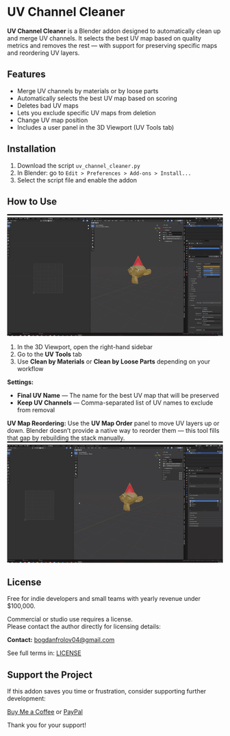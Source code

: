 # UV Channel Cleaner

**UV Channel Cleaner** is a Blender addon designed to automatically clean up and merge UV channels. It selects the best UV map based on quality metrics and removes the rest — with support for preserving specific maps and reordering UV layers.

## Features

- Merge UV channels by materials or by loose parts
- Automatically selects the best UV map based on scoring
- Deletes bad UV maps
- Lets you exclude specific UV maps from deletion
- Change UV map position
- Includes a user panel in the 3D Viewport (UV Tools tab)

## Installation

1. Download the script `uv_channel_cleaner.py`
2. In Blender: go to `Edit > Preferences > Add-ons > Install...`
3. Select the script file and enable the addon

## How to Use
![UV Map Position](.gif/uv_merge.gif)
1. In the 3D Viewport, open the right-hand sidebar
2. Go to the **UV Tools** tab
3. Use **Clean by Materials** or **Clean by Loose Parts** depending on your workflow

**Settings:**
- **Final UV Name** — The name for the best UV map that will be preserved
- **Keep UV Channels** — Comma-separated list of UV names to exclude from removal

**UV Map Reordering:**
Use the **UV Map Order** panel to move UV layers up or down. Blender doesn’t provide a native way to reorder them — this tool fills that gap by rebuilding the stack manually.
![UV Map Position](.gif/uv_map_position.gif)

## License

Free for indie developers and small teams with yearly revenue under $100,000.

Commercial or studio use requires a license.  
Please contact the author directly for licensing details:

**Contact:** bogdanfrolov04@gmail.com

See full terms in: [LICENSE](LICENSE)

## Support the Project

If this addon saves you time or frustration, consider supporting further development:

[Buy Me a Coffee]([https://www.buymeacoffee.com/yourname](https://buymeacoffee.com/naughtymonk))  or  [PayPal](https://paypal.me/bogdanfrolov04@gmail.com)

Thank you for your support!

